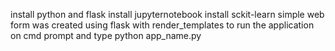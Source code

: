 install python and flask
install jupyternotebook
install sckit-learn 
simple web form was created using flask with render_templates
to run the application on cmd prompt and type python app_name.py

